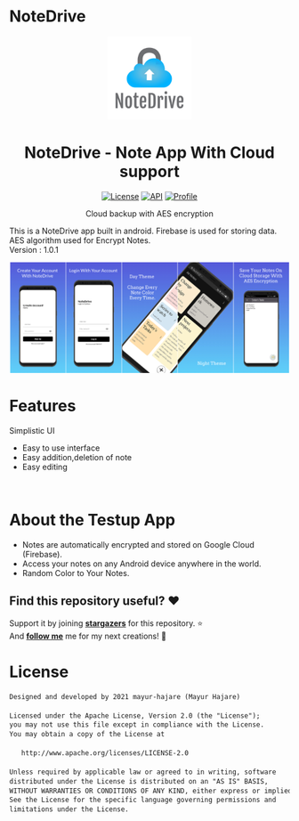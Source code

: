 # NoteDrive
<p align="center">
<img src="noteDrive Logo.png" width="150"/>
<h1 align="center">NoteDrive - Note App With Cloud support </h1>
</p>

<p align="center">
  <a href="https://opensource.org/licenses/Apache-2.0"><img alt="License" src="https://img.shields.io/badge/License-Apache%202.0-blue.svg"/></a>
  <a href="https://android-arsenal.com/api?level=21"><img alt="API" src="https://img.shields.io/badge/API-21%2B-brightgreen.svg?style=flat"/></a>
  <a href="https://github.com/mayur-hajare"><img alt="Profile" src="https://img.shields.io/static/v1?label=GitHub&message=mayur-hajare&color=E53935"/></a>
</p>

<p align="center">  
Cloud backup with AES encryption

This is a NoteDrive app built in android. 
Firebase is used for storing data.
AES algorithm used for Encrypt Notes.
</br>
Version : 1.0.1

<p align="center">
<img src="Note Drive Temp.jpg" width="1000px">
</p>

# Features

 <p align="center">
 
Simplistic UI
- Easy to use interface
- Easy addition,deletion of note
- Easy editing
<br>


</p>



# About the Testup App
- Notes are automatically encrypted and stored on Google Cloud (Firebase).
- Access your notes on any Android device anywhere in the world.
- Random Color to Your Notes.

## Find this repository useful? :heart:
Support it by joining __[stargazers](https://github.com/mayur-hajare/NoteDrive/stargazers)__ for this repository. :star: <br>
And __[follow me](https://github.com/mayur-hajare)__ me for my next creations! 🤩

# License
```xml
Designed and developed by 2021 mayur-hajare (Mayur Hajare)

Licensed under the Apache License, Version 2.0 (the "License");
you may not use this file except in compliance with the License.
You may obtain a copy of the License at

   http://www.apache.org/licenses/LICENSE-2.0

Unless required by applicable law or agreed to in writing, software
distributed under the License is distributed on an "AS IS" BASIS,
WITHOUT WARRANTIES OR CONDITIONS OF ANY KIND, either express or implied.
See the License for the specific language governing permissions and
limitations under the License.
```
